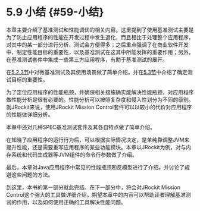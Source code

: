 # 5.9 小结 {#59-小结}

本章主要介绍了基准测试和性能调优的相关内容。这里提到了使用基准测试主要是为了防止应用程序的性能在开发过程中发生退化，而且相比于处理整个应用程序，对其中的某一部分进行分析、测试会方便得多；之后重点强调了在商业软件开发中，制定性能目标的重要性，以及基准测试在这其中所能发挥的重要作用；另外，在基准测试套件中集成一些第三方应用程序，有助于基准测试的展开。

在[5.2.3节](./5.2.md#5.2.3)中对微基准测试及其使用场景做了简单介绍，并在[5.3节](./5.3.md#5.3)中介绍了确定测试目标的重要性。

为了定位应用程序的性能瓶颈，并确保相关措施确实能解决性能瓶颈，对应用程序做性能分析是很有必要的。性能分析可以按照复杂度和侵入性划分为不同的级别。就JRockit来说，使用JRockit Mission Control套件可以以较小的代价对应用程序的性能做详细分析。

本章中还对几种SPEC基准测试套件及其各自特点做了简单介绍。

在知晓了应用程序的运行行为后，可以根据实际情况决定，是单纯靠调整JVM来提升性能，还是需要重写应用程序的某些功能模块。本章以JRockit为例，对与内存系统和代码生成器等JVM组件的命令行参数做了介绍。

最后，本章对Java应用程序中常见的性能瓶颈和反模型进行了介绍，并讨论了规避这些问题的方法。

到这里，本书的第一部分就此完结。在下一部分中，将会对JRockit Mission Control这个强大的工具做详细介绍。期望本章中的内容可以帮助读者理解基准测试的作用，以及如何使用正确的工具解决性能问题。

